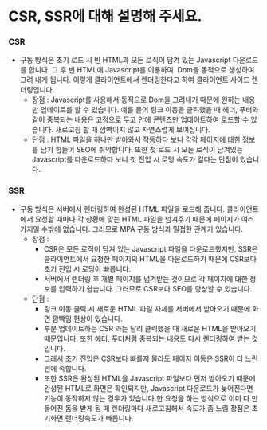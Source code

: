 # CSR, SSR에 대해 설명해 주세요.

### CSR

-   구동 방식은 초기 로드 시 빈 HTML과 모든 로직이 담겨 있는 Javascript 다운로드를 합니다. 그 후 빈 HTML에 Javascript를 이용하여  Dom을 동적으로 생성하여 그려 내게 됩니다. 이렇게 클라이언트에서 렌더링한다고 하여 클라이언트 사이드 렌더링입니다.
    -   장점 :
        Javascript를 사용해서 동적으로 Dom을 그려내기 때문에 원하는 내용만 업데이트를 할 수 있습니다.
        예를 들어 링크 이동을 클릭했을 때 헤더, 푸터와 같이 중복되는 내용은 고정으로 두고 안에 콘텐츠만 업데이트하여 로드할 수 있습니다.
        새로고침 할 때 깜빡이지 않고 자연스럽게 보여집니다.
    -   단점 :
        HTML 파일을 하나만 받아와서 작동하다 보니 각각 페이지에 대한 정보를 담기 힘들어 SEO에 취약합니다. 또한 첫 로드 시 모든 로직이 담겨있는 Javascript를 다운로드하다 보니 첫 진입 시 로딩 속도가 길다는 단점이 있습니다.

### SSR

-   구동 방식은 서버에서 렌더링하여 완성된 HTML 파일을 로드해 줍니다. 클라이언트에서 요청할 때마다 각 상황에 맞는 HTML 파일을 넘겨주기 때문에 페이지가 여러 가지일 수밖에 없습니다. 그러므로 MPA 구동 방식과 밀접한 관계가 있습니다.
    -   장점 :
        -   CSR은 모든 로직이 담겨 있는 Javascript 파일을 다운로드했지만, SSR은 클라이언트에서 요청한 페이지의 HTML을 다운로드하기 때문에 CSR보다 초기 진입 시 로딩이 빠릅니다.
        -   서버에서 렌더링 후 개별 페이지를 넘겨받는 것이므로 각 페이지에 대한 정보를 입력하기 쉽습니다. 그러므로 CSR보다 SEO를 향상할 수 있습니다.
    -   단점 :
        -   링크 이동 클릭 시 새로운 HTML 파일 자체를 서버에서 받아오기 때문에 화면 깜빡임 현상이 있습니다.
        -   부분 업데이트하는 CSR 과는 달리 클릭했을 때 새로운 HTML을 받아오기 때문입니다. 또한 헤더, 푸터처럼 중복되는 내용도 다시 렌더링하여 받는 것입니다.
        -   그래서 초기 진입은 CSR보다 빠를지 몰라도 페이지 이동은 SSR이 더 느린 편에 속합니다.
        -   또한 SSR은 완성된 HTML을 Javascript 파일보다 먼저 받아오기 때문에 완성된 HTML로 화면은 확인되지만, Javascript 다운로드가 늦어진다면 기능이 동작하지 않는 경우가 있습니다.한 요청을 하는 방식으로 이미 다 만들어진 돔을 받게 됨 매 렌더링마다 새로고침해서 속도가 좀 느림 장점은 초기화면 렌더링속도가 빠릅니다.
